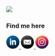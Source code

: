 <!--
  👀 Hello!
-->

<!--
  Animated header -> https://github.com/kyechan99/capsule-render
-->
<img src="https://capsule-render.vercel.app/api?type=waving&color=D9BED1&height=200&section=header&text=Hi%20there!&fontColor=FFFFFF&fontSize=50&fontAlign=15&fontAlignY=30&desc=welcome%20to%20silvia's%20github&descSize=20&descAlign=17&descAlignY=50" />

<!--
  Free icons of social media platforms -> https://www.iconfinder.com/
-->
### Find me here
<div>
  <a href="https://www.linkedin.com/in/silvia-lin-9199a226b/">
    <img height="35" src="icon-images/icon-linkedin.png"/>
  </a>
  <a href="mailto:silvialin0810@gmail.com">
    <img height="35" src="icon-images/icon-mail.png"/>
  </a>
  <a href="https://instagram.com/silviaiaiaiaia">
    <img height="35" src="icon-images/icon-instagram.png"/>
  </a>
</div>
